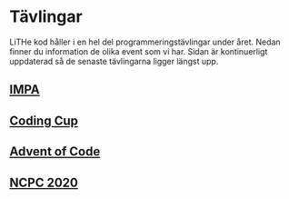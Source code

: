 # Tävlingar

LiTHe kod håller i en hel del programmeringstävlingar under året.
Nedan finner du information de olika event som vi har.
Sidan är kontinuerligt uppdaterad så de senaste tävlingarna ligger längst upp.

## [IMPA](/impa/se)

## [Coding Cup](/codingcup/se)

## [Advent of Code](/aoc/se)

## [NCPC 2020](/ncpc/se)
